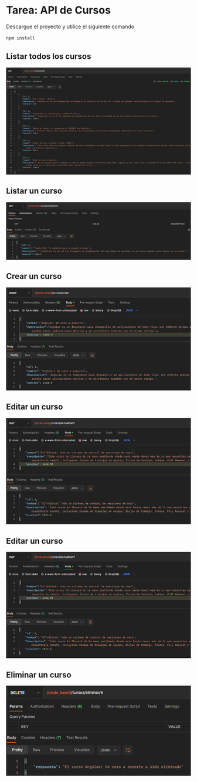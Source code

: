 # Tarea: API de Cursos
Descargue el proyecto y utilice el siguiente comando

```bash
npm install
```

## Listar todos los cursos
![Todos los cursos](src/assets/img/getAllCourses.png)

## Listar un curso
![Un cursos](src/assets/img/getOneCourse.png)

## Crear un curso
![Crear un cursos](src/assets/img/createOneCourse.png)

## Editar un curso
![Editar un curso](src/assets/img/updateOneCourse.png)

## Editar un curso
![Editar un curso](src/assets/img/updateOneCourse.png)

## Eliminar un curso
![Eliminar un curso](src/assets/img/deleteOneCourse.png)
